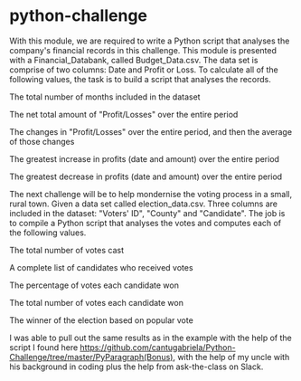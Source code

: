 # python-challenge

With this module, we are required to write a Python script that analyses the company's financial records in this challenge. This module is presented with a Financial_Databank, called Budget_Data.csv. The data set is comprise of two columns: Date and Profit or Loss. To calculate all of the following values, the task is to build a script that analyses the records.

The total number of months included in the dataset

The net total amount of "Profit/Losses" over the entire period

The changes in "Profit/Losses" over the entire period, and then the average of those changes

The greatest increase in profits (date and amount) over the entire period

The greatest decrease in profits (date and amount) over the entire period

The next challenge will be to help mondernise the voting process in a small, rural town. Given a data set called election_data.csv. Three columns are included in the dataset: "Voters' ID", "County" and "Candidate". The job is to compile a Python script that analyses the votes and computes each of the following values.

The total number of votes cast

A complete list of candidates who received votes

The percentage of votes each candidate won

The total number of votes each candidate won

The winner of the election based on popular vote

I was able to pull out the same results as in the example with the help of the script I found here https://github.com/cantugabriela/Python-Challenge/tree/master/PyParagraph(Bonus), with the help of my uncle with his background in coding plus the help from ask-the-class on Slack.

